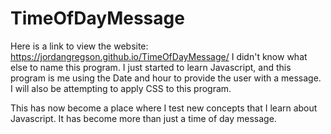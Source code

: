 # TimeOfDayMessage
Here is a link to view the website: https://jordangregson.github.io/TimeOfDayMessage/
I didn't know what else to name this program. I just started to learn Javascript, and this program is me using the Date and hour to provide the user with a message. I will also be attempting to apply CSS to this program.

This has now become a place where I test new concepts that I learn about Javascript. It has become more than just a time of day message.
